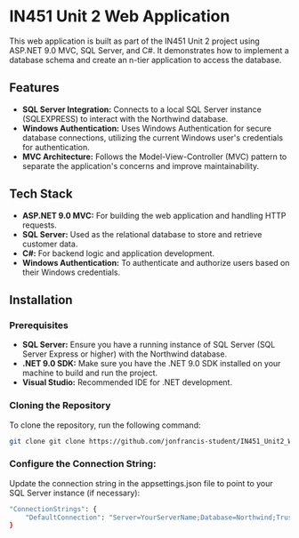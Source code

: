 # IN451 Unit 2 Web Application

This web application is built as part of the IN451 Unit 2 project using ASP.NET 9.0 MVC, SQL Server, and C#. It demonstrates how to implement a database schema and create an n-tier application to access the database.
## Features
- **SQL Server Integration:** Connects to a local SQL Server instance (SQLEXPRESS) to interact with the Northwind database.
- **Windows Authentication:** Uses Windows Authentication for secure database connections, utilizing the current Windows user's credentials for authentication.
- **MVC Architecture:** Follows the Model-View-Controller (MVC) pattern to separate the application's concerns and improve maintainability.

## Tech Stack

- **ASP.NET 9.0 MVC:** For building the web application and handling HTTP requests.
- **SQL Server:** Used as the relational database to store and retrieve customer data.
- **C#:** For backend logic and application development.
- **Windows Authentication:** To authenticate and authorize users based on their Windows credentials.

## Installation
### Prerequisites

- **SQL Server:** Ensure you have a running instance of SQL Server (SQL Server Express or higher) with the Northwind database.
- **.NET 9.0 SDK:** Make sure you have the .NET 9.0 SDK installed on your machine to build and run the project.
- **Visual Studio:** Recommended IDE for .NET development.

### Cloning the Repository
To clone the repository, run the following command:
```bash
git clone git clone https://github.com/jonfrancis-student/IN451_Unit2_Web.git
```


### Configure the Connection String:
Update the connection string in the appsettings.json file to point to your SQL Server instance (if necessary):
```bash
"ConnectionStrings": {
    "DefaultConnection": "Server=YourServerName;Database=Northwind;Trusted_Connection=True;MultipleActiveResultSets=true;TrustServerCertificate=true"
}
```
